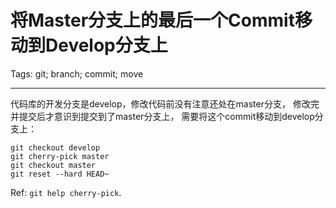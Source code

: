 # 将Master分支上的最后一个Commit移动到Develop分支上
Tags: git; branch; commit; move

------

代码库的开发分支是develop，修改代码前没有注意还处在master分支，
修改完并提交后才意识到提交到了master分支上，
需要将这个commit移动到develop分支上：

    git checkout develop
    git cherry-pick master
    git checkout master
    git reset --hard HEAD~

Ref: `git help cherry-pick`.
